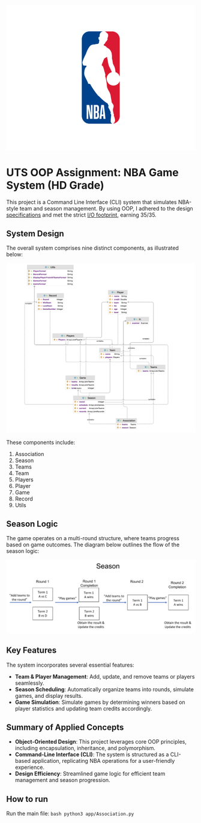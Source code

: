 
![NBA Logo](assets/NBA-Logo.png)

# UTS OOP Assignment: NBA Game System (HD Grade)

This project is a Command Line Interface (CLI) system that simulates NBA-style team and season management. By using OOP, I adhered to the design [specifications](AssignmentSpecifications.pdf) and met the strict [I/O footprint](SampleIO.txt), earning 35/35.

## System Design

The overall system comprises nine distinct components, as illustrated below:

![System Diagram](assets/SystemClassesDiagram.png)

These components include:
1. Association
2. Season
3. Teams
4. Team
5. Players
6. Player
7. Game
8. Record
9. Utils

## Season Logic

The game operates on a multi-round structure, where teams progress based on game outcomes. The diagram below outlines the flow of the season logic:

![Season Logic](assets/SeasonLogic.png)

## Key Features

The system incorporates several essential features:
- **Team & Player Management**: Add, update, and remove teams or players seamlessly.
- **Season Scheduling**: Automatically organize teams into rounds, simulate games, and display results.
- **Game Simulation**: Simulate games by determining winners based on player statistics and updating team credits accordingly.

## Summary of Applied Concepts

- **Object-Oriented Design**: This project leverages core OOP principles, including encapsulation, inheritance, and polymorphism.
- **Command-Line Interface (CLI)**: The system is structured as a CLI-based application, replicating NBA operations for a user-friendly experience.
- **Design Efficiency**: Streamlined game logic for efficient team management and season progression.

## How to run 

Run the main file:
    ```bash
    python3 app/Association.py
    ```
